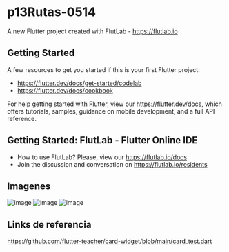 # p13Rutas-0514

A new Flutter project created with FlutLab - https://flutlab.io

## Getting Started

A few resources to get you started if this is your first Flutter project:

- https://flutter.dev/docs/get-started/codelab
- https://flutter.dev/docs/cookbook

For help getting started with Flutter, view our
https://flutter.dev/docs, which offers tutorials,
samples, guidance on mobile development, and a full API reference.

## Getting Started: FlutLab - Flutter Online IDE

- How to use FlutLab? Please, view our https://flutlab.io/docs
- Join the discussion and conversation on https://flutlab.io/residents
## Imagenes
![image](https://github.com/jimebau/RutasD-0514-6J/assets/143548070/c3c4fa3a-9b14-4876-8fcd-b682caca1565)
![image](https://github.com/jimebau/RutasD-0514-6J/assets/143548070/f10f143b-2918-4dc7-bb78-a7fb29d0fc10)
![image](https://github.com/jimebau/RutasD-0514-6J/assets/143548070/c13a734c-2dcd-4ffc-9185-ed5c54d241d6)

## Links de referencia
https://github.com/flutter-teacher/card-widget/blob/main/card_test.dart
